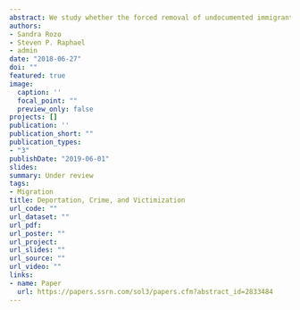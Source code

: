 ```yaml
---
abstract: We study whether the forced removal of undocumented immigrants from the United States increases violent crime in Mexican municipalities. Using municipal panel data on homicide rate matched with annual deportation flows from the United States to Mexico, we assess whether municipalities with repatriation points experience higher violent crime with surges in deportation flows. We consistently find that municipalities with greater geographic exposure to deportation flows have higher violent crime. The effects are mostly driven by increments in homicide rate of young males and minors. Deportees themselves are most likely to be crime victims.
authors:
- Sandra Rozo
- Steven P. Raphael
- admin
date: "2018-06-27"
doi: ""
featured: true
image:
  caption: ''
  focal_point: ""
  preview_only: false
projects: []
publication: ''
publication_short: ""
publication_types:
- "3"
publishDate: "2019-06-01"
slides: 
summary: Under review
tags:
- Migration
title: Deportation, Crime, and Victimization
url_code: ""
url_dataset: ""
url_pdf: 
url_poster: ""
url_project: 
url_slides: ""
url_source: ""
url_video: ""
links:
- name: Paper
  url: https://papers.ssrn.com/sol3/papers.cfm?abstract_id=2833484
---
```

